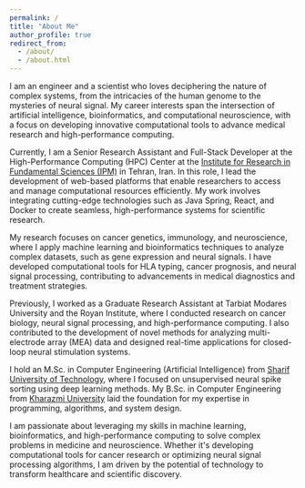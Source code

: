 ```yaml
---
permalink: /
title: "About Me"
author_profile: true
redirect_from: 
  - /about/
  - /about.html
---
```


I am an engineer and a scientist who loves deciphering the nature of complex systems, from the intricacies of the human genome to the mysteries of neural signal. My career interests span the intersection of artificial intelligence, bioinformatics, and computational neuroscience, with a focus on developing innovative computational tools to advance medical research and high-performance computing.

Currently, I am a Senior Research Assistant and Full-Stack Developer at the High-Performance Computing (HPC) Center at the [Institute for Research in Fundamental Sciences (IPM)](https://www.ipm.ac.ir/) in Tehran, Iran. In this role, I lead the development of web-based platforms that enable researchers to access and manage computational resources efficiently. My work involves integrating cutting-edge technologies such as Java Spring, React, and Docker to create seamless, high-performance systems for scientific research.

My research focuses on cancer genetics, immunology, and neuroscience, where I apply machine learning and bioinformatics techniques to analyze complex datasets, such as gene expression and neural signals. I have developed computational tools for HLA typing, cancer prognosis, and neural signal processing, contributing to advancements in medical diagnostics and treatment strategies.

Previously, I worked as a Graduate Research Assistant at Tarbiat Modares University and the Royan Institute, where I conducted research on cancer biology, neural signal processing, and high-performance computing. I also contributed to the development of novel methods for analyzing multi-electrode array (MEA) data and designed real-time applications for closed-loop neural stimulation systems.

I hold an M.Sc. in Computer Engineering (Artificial Intelligence) from [Sharif University of Technology](https://www.sharif.edu/), where I focused on unsupervised neural spike sorting using deep learning methods. My B.Sc. in Computer Engineering from  [Kharazmi University](https://www.khu.ac.ir/) laid the foundation for my expertise in programming, algorithms, and system design.

I am passionate about leveraging my skills in machine learning, bioinformatics, and high-performance computing to solve complex problems in medicine and neuroscience. Whether it's developing computational tools for cancer research or optimizing neural signal processing algorithms, I am driven by the potential of technology to transform healthcare and scientific discovery.